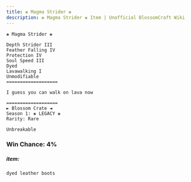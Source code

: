 ```yaml
---
title: ❀ Magma Strider ❀
description: ❀ Magma Strider ❀ Item | Unofficial BlossomCraft Wiki
---
```

```
❀ Magma Strider ❀

Depth Strider III
Feather Falling IV
Protection IV
Soul Speed III
Dyed
Lavawalking I
Unmodifiable
===================

I guess you can walk on lava now

===================
► Blossom Crate ◄
Season 1: ❀ LEGACY ❀
Rarity: Rare

Unbreakable
```
### Win Chance: 4%

##### item:
`dyed leather boots`